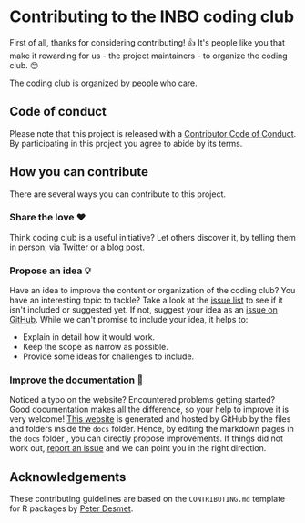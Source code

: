 # Contributing to the INBO coding club

First of all, thanks for considering contributing! 👍 It's people like you that make it rewarding for us - the project maintainers - to organize the coding club. 😊

The coding club is organized by people who care.

[repo]: https://github.com/inbo/coding-club
[issues]: https://github.com/inbo/coding-club/issues
[new_issue]: https://github.com/inbo/coding-club/issues/new
[website]: https://inbo.github.io/coding-club/
[email]: mailto:stijn.vanhoey@inbo.be

## Code of conduct

Please note that this project is released with a [Contributor Code of Conduct](CODE_OF_CONDUCT.md). By participating in this project you agree to abide by its terms.

## How you can contribute

There are several ways you can contribute to this project.

### Share the love ❤️

Think coding club is a useful initiative? Let others discover it, by telling them in person, via Twitter or a blog post.

### Propose an idea 💡

Have an idea to improve the content or organization of the coding club? You have an interesting topic to tackle? Take a look at the [issue list][issues] to see if it isn't included or suggested yet. If not, suggest your idea as an [issue on GitHub][new_issue]. While we can't promise to include your idea, it helps to:

* Explain in detail how it would work.
* Keep the scope as narrow as possible.
* Provide some ideas for challenges to include.

### Improve the documentation 📖

Noticed a typo on the website? Encountered problems getting started? Good documentation makes all the difference, so your help to improve it is very welcome! [This website][website] is generated and hosted by GitHub by the files and folders inside the `docs` folder. Hence, by editing the markdown pages in the `docs` folder , you can directly propose improvements. If things did not work out, [report an issue][new_issue] and we can point you in the right direction.

## Acknowledgements

These contributing guidelines are based on the `CONTRIBUTING.md` template for R packages by [Peter Desmet](https://gist.github.com/peterdesmet/e90a1b0dc17af6c12daf6e8b2f044e7c).


